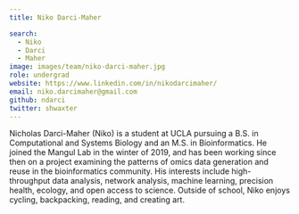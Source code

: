 ```yaml
---
title: Niko Darci-Maher

search:
  - Niko
  - Darci
  - Maher
image: images/team/niko-darci-maher.jpg
role: undergrad
website: https://www.linkedin.com/in/nikodarcimaher/
email: niko.darcimaher@gmail.com 
github: ndarci
twitter: shwaxter
---
```


Nicholas Darci-Maher (Niko) is a student at UCLA pursuing a B.S. in Computational and Systems Biology and an M.S. in Bioinformatics. He joined the Mangul Lab in the winter of 2019, and has been working since then on a project examining the patterns of omics data generation and reuse in the bioinformatics community. His interests include high-throughput data analysis, network analysis, machine learning, precision health, ecology, and open access to science. Outside of school, Niko enjoys cycling, backpacking, reading, and creating art.
